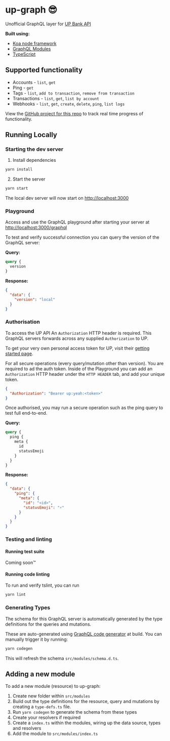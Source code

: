 # up-graph 😎

Unofficial GraphQL layer for [UP Bank API](https://developer.up.com.au/)

**Built using:**

- [Koa node framework](https://github.com/koajs/koa)
- [GraphQL Modules](https://graphql-modules.com/)
- [TypeScript](https://www.typescriptlang.org/)

## Supported functionality

- Accounts - `list`, `get`
- Ping - `get`
- Tags - `list`, `add to transaction`, `remove from transaction`
- Transactions - `list`, `get`, `list by account`
- Webhooks - `list`, `get`, `create`, `delete`, `ping`, `list logs`

View the [GitHub project for this repo](https://github.com/aaronvanston/up-graph/projects) to track real time progress of functionality.

## Running Locally

### Starting the dev server

1. Install dependencies

```bash
yarn install
```

2. Start the server

```bash
yarn start
```

The local dev server will now start on [http://localhost:3000](http://localhost:3000)

### Playground

Access and use the GraphQL playground after starting your server at [http://localhost:3000/graphql](http://localhost:3000/graphql)

To test and verify successful connection you can query the version of the GraphQL server:

**Query:**

```graphql
query {
  version
}
```

**Response:**

```json
{
  "data": {
    "version": "local"
  }
}
```

### Authorisation

To access the UP API An `Authorization` HTTP header is required.
This GraphQL servers forwards across any supplied `Authorization` to UP.

To get your very own personal access token for UP, visit their [getting started page](https://api.up.com.au/getting_started).

For all secure operations (every query/mutation other than version).
You are required to ad the auth token. Inside of the Playground you can add an `Authorization` HTTP header under the `HTTP HEADER` tab, and add your unique token.

```json
{
  "Authorization": "Bearer up:yeah:<token>"
}
```

Once authorised, you may run a secure operation such as the ping query to test full end-to-end.

**Query:**

```graphql
query {
  ping {
    meta {
      id
      statusEmoji
    }
  }
}
```

**Response:**

```json
{
  "data": {
    "ping": {
      "meta": {
        "id": "<id>",
        "statusEmoji": "⚡️"
      }
    }
  }
}
```

### Testing and linting

#### Running test suite

Coming soon™

#### Running code linting

To run and verify tslint, you can run

```bash
yarn lint
```

### Generating Types

The schema for this GraphQL server is automatically generated by the type definitions for the queries and mutations.

These are auto-generated using [GraphQL code generator](https://graphql-code-generator.com/) at build.
You can manually trigger it by running:

```bash
yarn codegen
```

This will refresh the schema `src/modules/schema.d.ts`.

## Adding a new module

To add a new module (resource) to up-graph:

1. Create new folder within `src/modules`
1. Build out the type definitions for the resource, query and mutations by creating a `type-defs.ts` file.
1. Run `yarn codegen` to generate the schema from these types
1. Create your resolvers if required
1. Create a `index.ts` within the modules, wiring up the data source, types and resolvers
1. Add the module to `src/modules/index.ts`
